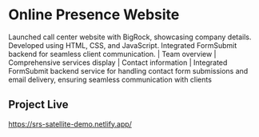 # Online Presence Website

Launched call center website with BigRock, showcasing company details.
Developed using HTML, CSS, and JavaScript.
Integrated FormSubmit backend for seamless client
communication. | Team overview | Comprehensive services display | Contact information | Integrated FormSubmit backend service for 
handling contact form submissions and email
delivery, ensuring seamless communication
with clients

## Project Live
https://srs-satellite-demo.netlify.app/
